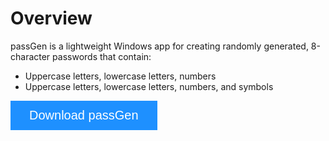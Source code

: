 # Overview

passGen is a lightweight Windows app for creating randomly generated, 8-character passwords that contain:
	
- Uppercase letters, lowercase letters, numbers
- Uppercase letters, lowercase letters, numbers, and symbols

<!-- # HTML and CSS for passGen download button -->
<!-- ## Style buttons -->
<style>
.btn {
  background-color: DodgerBlue;
  border: none;
  color: white;
  padding: 12px 30px;
  cursor: pointer;
  font-size: 20px;
}

<!-- ## Darker background on mouse-over -->
.btn:hover {
  background-color: RoyalBlue;
}
</style>

<!-- ## Add icon library for passGen download button -->
<!-- <link rel="stylesheet" href="https://cdnjs.cloudflare.com/ajax/libs/font-awesome/4.7.0/css/font-awesome.min.css"> -->

<!-- ## Auto width for passGen download button -->
<form>
<input class="btn" type="button" value="Download passGen" onclick="window.location.href='https://github.com/josh-wong/passGen'" />
</form>